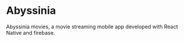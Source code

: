# Abyssinia
Abyssinia movies, a movie streaming mobile app developed with React Native and firebase.
